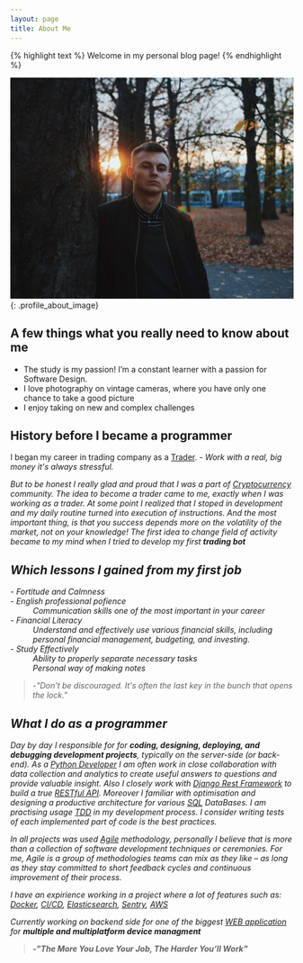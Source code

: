 ```yaml
---
layout: page
title: About Me
---
```

{% highlight text %}
Welcome in my personal blog page!
{% endhighlight %}

![Tooltip](/assets/img/profile-img.jpeg){: .profile_about_image}

## A few things what you really need to know about me
- The study is my passion! I’m a constant learner with a passion for Software Design.
- I love photography on vintage cameras, where you have only one chance to take a good picture
- I enjoy taking on new and complex challenges

## History before I became a programmer
I began my career in trading company as a [Trader](https://en.wikipedia.org/wiki/Trader_(finance)). - <em>Work with a real, big money it's always stressful.<em>

But to be honest I really glad and proud that I was a part of [Cryptocurrency](https://en.wikipedia.org/wiki/Cryptocurrency) community.
The idea to become a trader came to me, exactly when I was working as a trader. At some point I realized that I stoped in development
and my daily routine turned into execution of instructions. And the most important thing, is that you success depends more on the volatility of the market, not on your knowledge! The first idea to change field of activity became to my mind when I tried to develop my first **trading bot**

## Which lessons I gained from my first job
<dl>
    <em><dt>- Fortitude and Calmness</dt></em>
    <em><dt>- English professional pofience</dt></em>
    <dd>Communication skills one of the most important in your career</dd>
    <em><dt>- Financial Literacy</dt></em>
    <dd>Understand and effectively use various financial skills, including personal financial management, budgeting, and investing.</dd>
    <em><dt>- Study Effectively</dt></em>
    <dd>Ability to properly separate necessary tasks</dd>
    <dd>Personal way of making notes</dd>
</dl>

> -"Don't be discouraged. It's often the last key in the bunch that opens the lock."

## What I do as a programmer

Day by day I responsible for for **coding, designing, deploying, and debugging development projects**, typically on the server-side (or back-end). As a [Python Developer](https://en.wikipedia.org/wiki/Python_(programming_language)) I am often work in close collaboration with data collection and analytics to create useful answers to questions and provide valuable insight. Also I closely work with [Django Rest Framework](https://www.django-rest-framework.org/) to build a true [RESTful API](https://www.redhat.com/en/topics/api/what-is-a-rest-api).
Moreover I familiar with optimisation and designing a productive architecture for various [SQL](https://en.wikipedia.org/wiki/SQL) DataBases.
I am practising usage [TDD](https://en.wikipedia.org/wiki/Test-driven_development) in my development process. I consider writing tests of each implemented part of code is the best practices.

In all projects was used [Agile](https://en.wikipedia.org/wiki/Agile_software_development) methodology, personally I believe that is more than a collection of software development techniques or ceremonies. For me, Agile is a group of methodologies teams can mix as they like – as long as they stay committed to short feedback cycles and continuous improvement of their process.

I have an expirience working in a project where a lot of features such as:  [Docker](https://en.wikipedia.org/wiki/Docker_(software)),  [CI/CD](https://en.wikipedia.org/wiki/CI/CD),  [Elasticsearch](https://en.wikipedia.org/wiki/Elasticsearch),  [Sentry](https://sentry.io/about/),  [AWS](https://en.wikipedia.org/wiki/AWS_(disambiguation))

Currently working on backend side for one of the biggest [WEB application](https://en.wikipedia.org/wiki/Web_application) for <strong>multiple and multiplatform device managment
> -"The More You Love Your Job, The Harder You’ll Work"